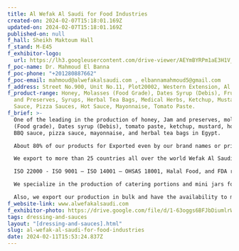 ```yaml
---
title: Al Wefak Al Saudi for Food Industries
created-on: 2024-02-07T15:18:01.169Z
updated-on: 2024-02-07T15:18:01.169Z
published-on: null
f_hall: Sheikh Maktoum Hall
f_stand: M-E45
f_exhibitor-logo:
  url: https://lh3.googleusercontent.com/drive-viewer/AEYmBYRPm1aE3H1V_LCVszC6KzgNWN9YTV17dVUmJe0VuGcuiTIrgZMtiIws2-ek-ptmnsLcNtXT-Xlw1ZQ_dNhYMme_pK1z=s1600
f_poc-name: Dr. Mahmoud El Banna
f_poc-phone: "+201280887662"
f_poc-email: mahmoud@alwefakalsaudi.com , elbannamahmoud5@gmail.com
f_address: Street No.900, Unit No.11, Plot20002, Western Extension, Al Obour City, Egypt.
f_product-range: Honey, Molasses (Food Grade), Dates Syrup (Debis), Fruit Jam
  and Preserves, Syrups, Herbal Tea Bags, Medical Herbs, Ketchup, Mustard, BBQ
  Sauce, Pizza Sauces, Hot Sauce, Mayonnaise, Tomato Paste.
f_brief: >-
  One of the leading in the production of honey, Jam and preserves, molasses
  (Food grade), Dates syrup (Debis), tomato paste, ketchup, mustard, hot sauce,
  BBQ sauce, pizza sauce, mayonnaise, and herbal tea bags in Egypt.

  About 80% of our products for Exported even by our brand names or private labels or in bulk.

  We export to more than 25 countries all over the world Wefak Al Saudi for Food Industries has Four ISO certificates

  ISO 22000 - ISO 9001 – ISO 14001 – OHSAS 18001, Halal Food, and FDA registration number.

  We specialize in the production of catering portions and mini jars for Air airlines, hotels, etc.

  Also, we export our production in bulk and have the availability to make private-label products for our customers.
f_website-link: www.alwefakalsaudi.com
f_exhibitor-photo: https://drive.google.com/file/d/1-63oggs6BFJbDiumlrWp3zyxRTFmOJJg/view?usp=drive_link
tags: dressing-and-sauces
layout: "[dressing-and-sauces].html"
slug: al-wefak-al-saudi-for-food-industries
date: 2024-02-11T15:53:24.837Z
---
```

